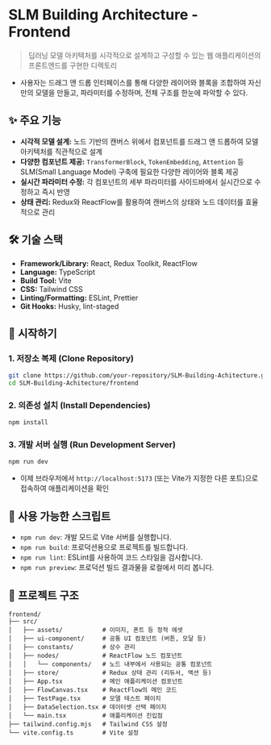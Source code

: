 # SLM Building Architecture - Frontend

> 딥러닝 모델 아키텍처를 시각적으로 설계하고 구성할 수 있는 웹 애플리케이션의 프론트엔드를 구현한 디렉토리

- 사용자는 드래그 앤 드롭 인터페이스를 통해 다양한 레이어와 블록을 조합하여 자신만의 모델을 만들고, 파라미터를 수정하며, 전체 구조를 한눈에 파악할 수 있다.

## ✨ 주요 기능

- **시각적 모델 설계:** 노드 기반의 캔버스 위에서 컴포넌트를 드래그 앤 드롭하여 모델 아키텍처를 직관적으로 설계
- **다양한 컴포넌트 제공:** `TransformerBlock`, `TokenEmbedding`, `Attention` 등 SLM(Small Language Model) 구축에 필요한 다양한 레이어와 블록 제공
- **실시간 파라미터 수정:** 각 컴포넌트의 세부 파라미터를 사이드바에서 실시간으로 수정하고 즉시 반영
- **상태 관리:** Redux와 ReactFlow를 활용하여 캔버스의 상태와 노드 데이터를 효율적으로 관리

## 🛠️ 기술 스택

- **Framework/Library:** React, Redux Toolkit, ReactFlow
- **Language:** TypeScript
- **Build Tool:** Vite
- **CSS:** Tailwind CSS
- **Linting/Formatting:** ESLint, Prettier
- **Git Hooks:** Husky, lint-staged

## 🚀 시작하기

### 1. 저장소 복제 (Clone Repository)

```bash
git clone https://github.com/your-repository/SLM-Building-Achitecture.git
cd SLM-Building-Achitecture/frontend
```

### 2. 의존성 설치 (Install Dependencies)

```bash
npm install
```

### 3. 개발 서버 실행 (Run Development Server)

```bash
npm run dev
```

- 이제 브라우저에서 `http://localhost:5173` (또는 Vite가 지정한 다른 포트)으로 접속하여 애플리케이션을 확인

## 📜 사용 가능한 스크립트

- `npm run dev`: 개발 모드로 Vite 서버를 실행합니다.
- `npm run build`: 프로덕션용으로 프로젝트를 빌드합니다.
- `npm run lint`: ESLint를 사용하여 코드 스타일을 검사합니다.
- `npm run preview`: 프로덕션 빌드 결과물을 로컬에서 미리 봅니다.

## 📁 프로젝트 구조

```
frontend/
├── src/
│   ├── assets/           # 이미지, 폰트 등 정적 에셋
│   ├── ui-component/     # 공통 UI 컴포넌트 (버튼, 모달 등)
│   ├── constants/        # 상수 관리
│   ├── nodes/            # ReactFlow 노드 컴포넌트
│   │   └── components/   # 노드 내부에서 사용되는 공통 컴포넌트
│   ├── store/            # Redux 상태 관리 (리듀서, 액션 등)
│   ├── App.tsx           # 메인 애플리케이션 컴포넌트
│   ├── FlowCanvas.tsx    # ReactFlow의 메인 코드
│   ├── TestPage.tsx      # 모델 테스트 페이지
│   ├── DataSelection.tsx # 데이터셋 선택 페이지
│   └── main.tsx          # 애플리케이션 진입점
├── tailwind.config.mjs   # Tailwind CSS 설정
└── vite.config.ts        # Vite 설정
```
